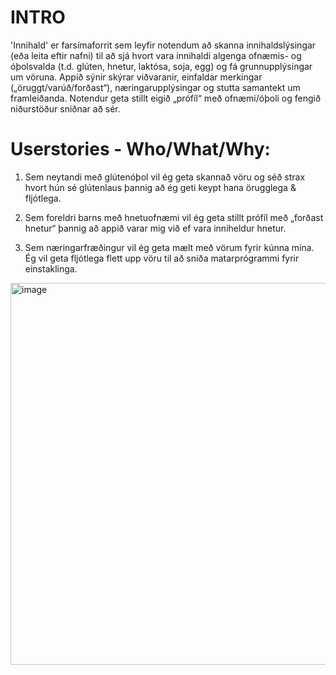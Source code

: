 # INTRO
'Innihald' er farsímaforrit sem leyfir notendum að skanna innihaldslýsingar (eða leita eftir nafni) til að sjá hvort vara innihaldi algenga ofnæmis- og óþolsvalda (t.d. glúten, hnetur, laktósa, soja, egg) og fá grunnupplýsingar um vöruna. Appið sýnir skýrar viðvaranir, einfaldar merkingar („öruggt/varúð/forðast“), næringarupplýsingar og stutta samantekt um framleiðanda. Notendur geta stillt eigið „prófíl“ með ofnæmi/óþoli og fengið niðurstöður sniðnar að sér.

# Userstories - Who/What/Why:

1. Sem neytandi með glútenóþol vil ég geta skannað vöru og séð strax hvort hún sé glútenlaus þannig að ég geti keypt hana örugglega & fljótlega.

2. Sem foreldri barns með hnetuofnæmi vil ég geta stillt prófíl með „forðast hnetur“ þannig að appið varar mig við ef vara inniheldur hnetur.

3. Sem næringarfræðingur vil ég geta mælt með vörum fyrir kúnna mína. Ég vil geta fljótlega flett upp vöru til að sniða matarprógrammi fyrir einstaklinga.


<img width="831" height="611" alt="image" src="https://github.com/user-attachments/assets/635b7df9-e377-421f-bd97-dd2e05eb843c" />

